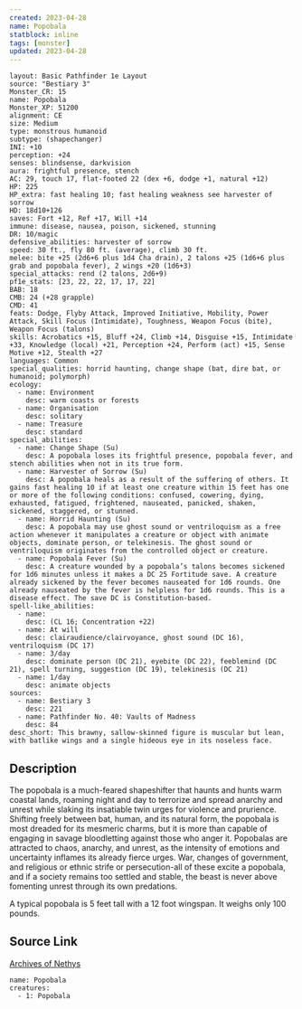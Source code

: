 ```yaml
---
created: 2023-04-28
name: Popobala
statblock: inline
tags: [monster]
updated: 2023-04-28
---
```

```statblock
layout: Basic Pathfinder 1e Layout
source: "Bestiary 3"
Monster_CR: 15
name: Popobala
Monster_XP: 51200
alignment: CE
size: Medium
type: monstrous humanoid
subtype: (shapechanger)
INI: +10
perception: +24
senses: blindsense, darkvision
aura: frightful presence, stench
AC: 29, touch 17, flat-footed 22 (dex +6, dodge +1, natural +12)
HP: 225
HP_extra: fast healing 10; fast healing weakness see harvester of sorrow
HD: 18d10+126
saves: Fort +12, Ref +17, Will +14
immune: disease, nausea, poison, sickened, stunning
DR: 10/magic
defensive_abilities: harvester of sorrow
speed: 30 ft., fly 80 ft. (average), climb 30 ft.
melee: bite +25 (2d6+6 plus 1d4 Cha drain), 2 talons +25 (1d6+6 plus grab and popobala fever), 2 wings +20 (1d6+3)
special_attacks: rend (2 talons, 2d6+9)
pf1e_stats: [23, 22, 22, 17, 17, 22]
BAB: 18
CMB: 24 (+28 grapple)
CMD: 41
feats: Dodge, Flyby Attack, Improved Initiative, Mobility, Power Attack, Skill Focus (Intimidate), Toughness, Weapon Focus (bite), Weapon Focus (talons)
skills: Acrobatics +15, Bluff +24, Climb +14, Disguise +15, Intimidate +33, Knowledge (local) +21, Perception +24, Perform (act) +15, Sense Motive +12, Stealth +27
languages: Common
special_qualities: horrid haunting, change shape (bat, dire bat, or humanoid; polymorph)
ecology:
  - name: Environment
    desc: warm coasts or forests
  - name: Organisation
    desc: solitary
  - name: Treasure
    desc: standard
special_abilities:
  - name: Change Shape (Su)
    desc: A popobala loses its frightful presence, popobala fever, and stench abilities when not in its true form.
  - name: Harvester of Sorrow (Su)
    desc: A popobala heals as a result of the suffering of others. It gains fast healing 10 if at least one creature within 15 feet has one or more of the following conditions: confused, cowering, dying, exhausted, fatigued, frightened, nauseated, panicked, shaken, sickened, staggered, or stunned.
  - name: Horrid Haunting (Su)
    desc: A popobala may use ghost sound or ventriloquism as a free action whenever it manipulates a creature or object with animate objects, dominate person, or telekinesis. The ghost sound or ventriloquism originates from the controlled object or creature.
  - name: Popobala Fever (Su)
    desc: A creature wounded by a popobala’s talons becomes sickened for 1d6 minutes unless it makes a DC 25 Fortitude save. A creature already sickened by the fever becomes nauseated for 1d6 rounds. One already nauseated by the fever is helpless for 1d6 rounds. This is a disease effect. The save DC is Constitution-based.
spell-like_abilities:
  - name:
    desc: (CL 16; Concentration +22)
  - name: At will
    desc: clairaudience/clairvoyance, ghost sound (DC 16), ventriloquism (DC 17)
  - name: 3/day
    desc: dominate person (DC 21), eyebite (DC 22), feeblemind (DC 21), spell turning, suggestion (DC 19), telekinesis (DC 21)
  - name: 1/day
    desc: animate objects
sources:
  - name: Bestiary 3
    desc: 221
  - name: Pathfinder No. 40: Vaults of Madness
    desc: 84
desc_short: This brawny, sallow-skinned figure is muscular but lean, with batlike wings and a single hideous eye in its noseless face.
```
## Description
The popobala is a much-feared shapeshifter that haunts and hunts warm coastal lands, roaming night and day to terrorize and spread anarchy and unrest while slaking its insatiable twin urges for violence and prurience. Shifting freely between bat, human, and its natural form, the popobala is most dreaded for its mesmeric charms, but it is more than capable of engaging in savage bloodletting against those who anger it. Popobalas are attracted to chaos, anarchy, and unrest, as the intensity of emotions and uncertainty inflames its already fierce urges. War, changes of government, and religious or ethnic strife or persecution-all of these excite a popobala, and if a society remains too settled and stable, the beast is never above fomenting unrest through its own predations.

A typical popobala is 5 feet tall with a 12 foot wingspan. It weighs only 100 pounds.
## Source Link
[Archives of Nethys](https://aonprd.com/MonsterDisplay.aspx?ItemName=Popobala)
```encounter-table
name: Popobala
creatures:
  - 1: Popobala
```
